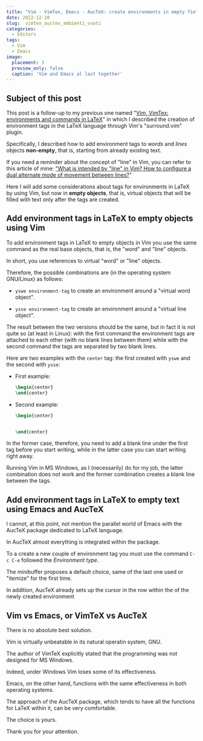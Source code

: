 ```yaml
---
title: "Vim - VimTex, Emacs - AucTeX: create environments in empty fields"
date: 2022-12-10
slug:  vimtex_auctex_ambienti_vuoti
categories:
  - Editors
tags:
  - Vim
  - Emacs
image:
  placement: 3
  preview_only: false 
  caption: 'Vim and Emacs al last together'
---
```






## Subject of this post

This post is a follow-up to my previous one named "[Vim, VimTex:
environments and commands in
LaTeX](https://francopasut.netlify.app/post/vim_vimtex_surround/)" in
which I described the creation of environment tags in the LaTeX language
through Vim's "surround.vim" plugin.

Specifically, I described how to add environment tags to *words* and
*lines* objects **non-empty**, that is, starting from already existing
text.

If you need a reminder about the concept of "line" in Vim, you can refer
to this article of mine: ["What is intended by "line" in Vim? How to
configure a dual alternate mode of movement between
lines?](https://francopasut.netlify.app/post/vim_double_motions/)"

Here I will add some considerations about tags for environments in LaTeX
by using Vim, but now in **empty objects**, that is, virtual objects
that will be filled with text only after the tags are created.

## Add environment tags in LaTeX to empty objects using Vim

To add environment tags in LaTeX to empty objects in Vim you use the
same command as the real base objects, that is, the "word" and "line"
objects.

In short, you use references to virtual "word" or "line" objects.

Therefore, the possible combinations are (in the operating system
GNU/Linux) as follows:

- `yswe environment-tag` to create an environment around a "virtual word
  object".

- `ysse environment-tag` to create an environment around a "virtual line
  object".


The result between the two versions should be the same, but in fact it
  is not quite so (at least in Linux): with the first command the
  environment tags are attached to each other (with no blank lines
  between them) while with the second command the tags are separated by
  two blank lines.

  Here are two examples with the `center` tag: the first created with `yswe` and the second with `ysse`:

- First example:

  ``` latex
  \begin{center}
  \end{center}
  ```

- Second example:

  ``` latex
  \begin{center}


  \end{center}
  ```

  
In the former case, therefore, you need to add a blank line under the
  first tag before you start writing, while in the latter case you can
  start writing right away.

  Running Vim in MS Windows, as I (necessarily) do for my job, the
  latter combination does not work and the former combination creates a
  blank line between the tags.

## Add environment tags in LaTeX to empty text using Emacs and AucTeX

I cannot, at this point, not mention the parallel world of Emacs with
the AucTeX package dedicated to LaTeX language.

In AucTeX almost everything is integrated within the package.

To a create a new couple of environment tag you must use the command
`C-c C-e` followed the *Environment type*.

The minibuffer proposes a default choice, same of the last one used or
"itemize" for the first time.

In addition, AucTeX already sets up the cursor in the row within the of
the newly created environment

## Vim vs Emacs, or VimTeX vs AucTeX

There is no absolute best solution.

Vim is virtually unbeatable in its natural operatin system, GNU.

The author of VimTeX explicitly stated that the programming was not
designed for MS Windows.

Indeed, under Windows Vim loses some of its effectiveness.

Emacs, on the other hand, functions with the same effectiveness in both
operating systems.

The approach of the AucTeX package, which tends to have all the
functions for LaTeX within it, can be very comfortable.

The choice is yours.

Thank you for your attention.
